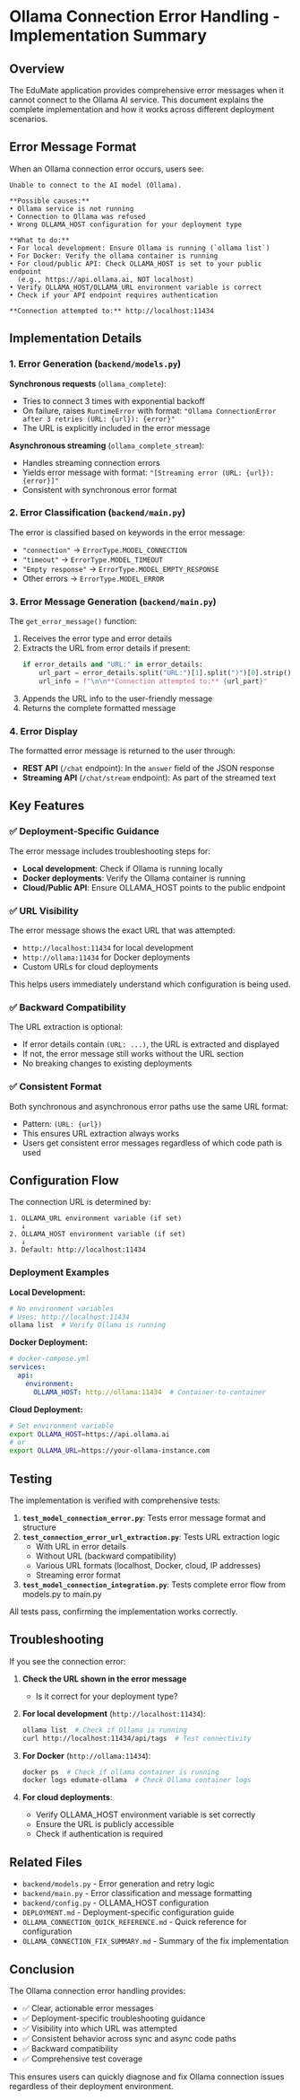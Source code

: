 # Ollama Connection Error Handling - Implementation Summary

## Overview

The EduMate application provides comprehensive error messages when it cannot connect to the Ollama AI service. This document explains the complete implementation and how it works across different deployment scenarios.

## Error Message Format

When an Ollama connection error occurs, users see:

```
Unable to connect to the AI model (Ollama).

**Possible causes:**
• Ollama service is not running
• Connection to Ollama was refused
• Wrong OLLAMA_HOST configuration for your deployment type

**What to do:**
• For local development: Ensure Ollama is running (`ollama list`)
• For Docker: Verify the ollama container is running
• For cloud/public API: Check OLLAMA_HOST is set to your public endpoint
  (e.g., https://api.ollama.ai, NOT localhost)
• Verify OLLAMA_HOST/OLLAMA_URL environment variable is correct
• Check if your API endpoint requires authentication

**Connection attempted to:** http://localhost:11434
```

## Implementation Details

### 1. Error Generation (`backend/models.py`)

**Synchronous requests** (`ollama_complete`):
- Tries to connect 3 times with exponential backoff
- On failure, raises `RuntimeError` with format: `"Ollama ConnectionError after 3 retries (URL: {url}): {error}"`
- The URL is explicitly included in the error message

**Asynchronous streaming** (`ollama_complete_stream`):
- Handles streaming connection errors
- Yields error message with format: `"[Streaming error (URL: {url}): {error}]"`
- Consistent with synchronous error format

### 2. Error Classification (`backend/main.py`)

The error is classified based on keywords in the error message:
- `"connection"` → `ErrorType.MODEL_CONNECTION`
- `"timeout"` → `ErrorType.MODEL_TIMEOUT`
- `"Empty response"` → `ErrorType.MODEL_EMPTY_RESPONSE`
- Other errors → `ErrorType.MODEL_ERROR`

### 3. Error Message Generation (`backend/main.py`)

The `get_error_message()` function:
1. Receives the error type and error details
2. Extracts the URL from error details if present:
   ```python
   if error_details and "URL:" in error_details:
       url_part = error_details.split("URL:")[1].split(")")[0].strip()
       url_info = f"\n\n**Connection attempted to:** {url_part}"
   ```
3. Appends the URL info to the user-friendly message
4. Returns the complete formatted message

### 4. Error Display

The formatted error message is returned to the user through:
- **REST API** (`/chat` endpoint): In the `answer` field of the JSON response
- **Streaming API** (`/chat/stream` endpoint): As part of the streamed text

## Key Features

### ✅ Deployment-Specific Guidance

The error message includes troubleshooting steps for:
- **Local development**: Check if Ollama is running locally
- **Docker deployments**: Verify the Ollama container is running
- **Cloud/Public API**: Ensure OLLAMA_HOST points to the public endpoint

### ✅ URL Visibility

The error message shows the exact URL that was attempted:
- `http://localhost:11434` for local development
- `http://ollama:11434` for Docker deployments
- Custom URLs for cloud deployments

This helps users immediately understand which configuration is being used.

### ✅ Backward Compatibility

The URL extraction is optional:
- If error details contain `(URL: ...)`, the URL is extracted and displayed
- If not, the error message still works without the URL section
- No breaking changes to existing deployments

### ✅ Consistent Format

Both synchronous and asynchronous error paths use the same URL format:
- Pattern: `(URL: {url})`
- This ensures URL extraction always works
- Users get consistent error messages regardless of which code path is used

## Configuration Flow

The connection URL is determined by:

```
1. OLLAMA_URL environment variable (if set)
   ↓
2. OLLAMA_HOST environment variable (if set)
   ↓
3. Default: http://localhost:11434
```

### Deployment Examples

**Local Development:**
```bash
# No environment variables
# Uses: http://localhost:11434
ollama list  # Verify Ollama is running
```

**Docker Deployment:**
```yaml
# docker-compose.yml
services:
  api:
    environment:
      OLLAMA_HOST: http://ollama:11434  # Container-to-container
```

**Cloud Deployment:**
```bash
# Set environment variable
export OLLAMA_HOST=https://api.ollama.ai
# or
export OLLAMA_URL=https://your-ollama-instance.com
```

## Testing

The implementation is verified with comprehensive tests:

1. **`test_model_connection_error.py`**: Tests error message format and structure
2. **`test_connection_error_url_extraction.py`**: Tests URL extraction logic
   - With URL in error details
   - Without URL (backward compatibility)
   - Various URL formats (localhost, Docker, cloud, IP addresses)
   - Streaming error format
3. **`test_model_connection_integration.py`**: Tests complete error flow from models.py to main.py

All tests pass, confirming the implementation works correctly.

## Troubleshooting

If you see the connection error:

1. **Check the URL shown in the error message**
   - Is it correct for your deployment type?
   
2. **For local development** (`http://localhost:11434`):
   ```bash
   ollama list  # Check if Ollama is running
   curl http://localhost:11434/api/tags  # Test connectivity
   ```

3. **For Docker** (`http://ollama:11434`):
   ```bash
   docker ps  # Check if ollama container is running
   docker logs edumate-ollama  # Check Ollama container logs
   ```

4. **For cloud deployments**:
   - Verify OLLAMA_HOST environment variable is set correctly
   - Ensure the URL is publicly accessible
   - Check if authentication is required

## Related Files

- `backend/models.py` - Error generation and retry logic
- `backend/main.py` - Error classification and message formatting
- `backend/config.py` - OLLAMA_HOST configuration
- `DEPLOYMENT.md` - Deployment-specific configuration guide
- `OLLAMA_CONNECTION_QUICK_REFERENCE.md` - Quick reference for configuration
- `OLLAMA_CONNECTION_FIX_SUMMARY.md` - Summary of the fix implementation

## Conclusion

The Ollama connection error handling provides:
- ✅ Clear, actionable error messages
- ✅ Deployment-specific troubleshooting guidance
- ✅ Visibility into which URL was attempted
- ✅ Consistent behavior across sync and async code paths
- ✅ Backward compatibility
- ✅ Comprehensive test coverage

This ensures users can quickly diagnose and fix Ollama connection issues regardless of their deployment environment.
